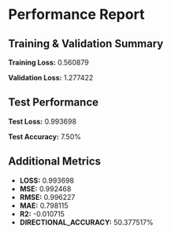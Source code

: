 # Performance Report

## Training & Validation Summary

**Training Loss:** 0.560879

**Validation Loss:** 1.277422

## Test Performance

**Test Loss:** 0.993698

**Test Accuracy:** 7.50%

## Additional Metrics

- **LOSS:** 0.993698
- **MSE:** 0.992468
- **RMSE:** 0.996227
- **MAE:** 0.798115
- **R2:** -0.010715
- **DIRECTIONAL_ACCURACY:** 50.377517%
